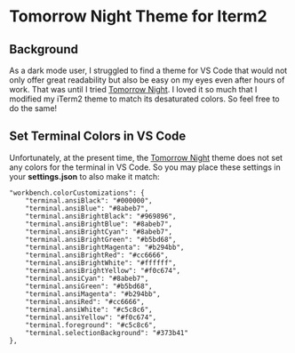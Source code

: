 # Tomorrow Night Theme for Iterm2

## Background

As a dark mode user, I struggled to find a theme for VS Code that would not only offer great readability but also be easy on my eyes even after hours of work. That was until I tried [Tomorrow Night](https://marketplace.visualstudio.com/items?itemName=ms-vscode.Theme-TomorrowKit). I loved it so much that I modified my iTerm2 theme to match its desaturated colors. So feel free to do the same!

## Set Terminal Colors in VS Code

Unfortunately, at the present time, the [Tomorrow Night](https://marketplace.visualstudio.com/items?itemName=ms-vscode.Theme-TomorrowKit) theme does not set any colors for the terminal in VS Code. So you may place these settings in your **settings.json** to also make it match:

```
"workbench.colorCustomizations": {
    "terminal.ansiBlack": "#000000",
    "terminal.ansiBlue": "#8abeb7",
    "terminal.ansiBrightBlack": "#969896",
    "terminal.ansiBrightBlue": "#8abeb7",
    "terminal.ansiBrightCyan": "#8abeb7",
    "terminal.ansiBrightGreen": "#b5bd68",
    "terminal.ansiBrightMagenta": "#b294bb",
    "terminal.ansiBrightRed": "#cc6666",
    "terminal.ansiBrightWhite": "#ffffff",
    "terminal.ansiBrightYellow": "#f0c674",
    "terminal.ansiCyan": "#8abeb7",
    "terminal.ansiGreen": "#b5bd68",
    "terminal.ansiMagenta": "#b294bb",
    "terminal.ansiRed": "#cc6666",
    "terminal.ansiWhite": "#c5c8c6",
    "terminal.ansiYellow": "#f0c674",
    "terminal.foreground": "#c5c8c6",
    "terminal.selectionBackground": "#373b41"
},
```
